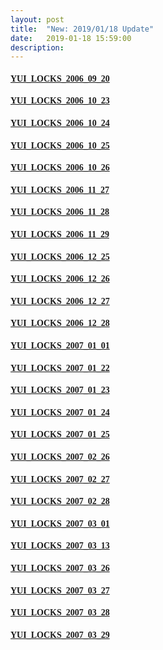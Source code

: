 ```yaml
---
layout: post
title:  "New: 2019/01/18 Update"
date:   2019-01-18 15:59:00
description: 
---
```


<h4 id="yui_locks_2006_09_20"><a href="https://my.pcloud.com/publink/show?code=XZao8w7Z7kbcWhWR4Hzv753hFVgTJ5zO8Ynk"><font face="Segoe UI Symbol">YUI_LOCKS_2006_09_20</font></a></h4>

<ul></ul>

<h4 id="yui_locks_2006_10_23"><a href="https://my.pcloud.com/publink/show?code=XZ2a8w7ZvlclviT2gJHLDRweHYr58YP8lPdX"><font face="Segoe UI Symbol">YUI_LOCKS_2006_10_23</font></a></h4>

<ul></ul>

<h4 id="yui_locks_2006_10_24"><a href="https://my.pcloud.com/publink/show?code=XZd0mw7ZdtBEFIOYzTREi7Qr3Oz8TLizsHXX"><font face="Segoe UI Symbol">YUI_LOCKS_2006_10_24</font></a></h4>

<ul></ul>

<h4 id="yui_locks_2006_10_25"><a href="https://my.pcloud.com/publink/show?code=XZj5mw7Zn6OpPkqFtCpIgUMHNu2IwfnOI5IV"><font face="Segoe UI Symbol">YUI_LOCKS_2006_10_25</font></a></h4>

<ul></ul>

<h4 id="yui_locks_2006_10_26"><a href="https://my.pcloud.com/publink/show?code=XZr5mw7Z0boHUPv0l8um0OMwbselJz7HHnY7"><font face="Segoe UI Symbol">YUI_LOCKS_2006_10_26</font></a></h4>

<ul></ul>

<h4 id="yui_locks_2006_11_27"><a href="https://my.pcloud.com/publink/show?code=XZCJmw7Zn1i7vBvk2ERFAaWHFkcbAVyPCpkk"><font face="Segoe UI Symbol">YUI_LOCKS_2006_11_27</font></a></h4>

<ul></ul>

<h4 id="yui_locks_2006_11_28"><a href="https://my.pcloud.com/publink/show?code=XZjXQw7ZWVAjlgkbMk5s9kEc5F58CkMg8dHV"><font face="Segoe UI Symbol">YUI_LOCKS_2006_11_28</font></a></h4>

<ul></ul>

<h4 id="yui_locks_2006_11_29"><a href="https://my.pcloud.com/publink/show?code=XZHFmw7Z1kYJvXFcksSu1KisiQXYj08nGWlX"><font face="Segoe UI Symbol">YUI_LOCKS_2006_11_29</font></a></h4>

<ul></ul>

<h4 id="yui_locks_2006_12_25"><a href="https://my.pcloud.com/publink/show?code=XZ4Fmw7Zu69voBTLeMuykUgEYY0xX744gsx7"><font face="Segoe UI Symbol">YUI_LOCKS_2006_12_25</font></a></h4>

<ul></ul>

<h4 id="yui_locks_2006_12_26"><a href="https://my.pcloud.com/publink/show?code=XZPFmw7ZO14DE3EErOYd2GwVNEJ2iRbeuIcX"><font face="Segoe UI Symbol">YUI_LOCKS_2006_12_26</font></a></h4>

<ul></ul>

<h4 id="yui_locks_2006_12_27"><a href="https://my.pcloud.com/publink/show?code=XZIFmw7Z6D7b4uzyYaSyRMtPpbqRAuBL5e77"><font face="Segoe UI Symbol">YUI_LOCKS_2006_12_27</font></a></h4>

<ul></ul>

<h4 id="yui_locks_2006_12_28"><a href="https://my.pcloud.com/publink/show?code=XZiFmw7ZnNIcIYtx7X4LFQX9hBke1FuDCz3y"><font face="Segoe UI Symbol">YUI_LOCKS_2006_12_28</font></a></h4>

<ul></ul>

<h4 id="yui_locks_2007_01_01"><a href="https://my.pcloud.com/publink/show?code=XZWpmw7Zeh2fz3dde4heK7yzyUiGY5hjknUV"><font face="Segoe UI Symbol">YUI_LOCKS_2007_01_01</font></a></h4>

<ul></ul>

<h4 id="yui_locks_2007_01_22"><a href="https://my.pcloud.com/publink/show?code=XZ6pmw7ZC08915f5wlzAcKx7CkvOtVYTLDbV"><font face="Segoe UI Symbol">YUI_LOCKS_2007_01_22</font></a></h4>

<ul></ul>

<h4 id="yui_locks_2007_01_23"><a href="https://my.pcloud.com/publink/show?code=XZyHmw7Zinhoin0tLEVtHaTnuYTpVLiBHjVV"><font face="Segoe UI Symbol">YUI_LOCKS_2007_01_23</font></a></h4>

<ul></ul>

<h4 id="yui_locks_2007_01_24"><a href="https://my.pcloud.com/publink/show?code=XZzHmw7ZqqAIvpBkawY0pXH89dHXv7PCePTV"><font face="Segoe UI Symbol">YUI_LOCKS_2007_01_24</font></a></h4>

<ul></ul>

<h4 id="yui_locks_2007_01_25"><a href="https://my.pcloud.com/publink/show?code=XZuHmw7ZGweWqgruHH8SILyLYqpREhL9KGQk"><font face="Segoe UI Symbol">YUI_LOCKS_2007_01_25</font></a></h4>

<ul></ul>

<h4 id="yui_locks_2007_02_26"><a href="https://my.pcloud.com/publink/show?code=XZPHmw7ZMqysvFgxxURswxC4GGdBMQY9AC7V"><font face="Segoe UI Symbol">YUI_LOCKS_2007_02_26</font></a></h4>

<ul></ul>

<h4 id="yui_locks_2007_02_27"><a href="https://my.pcloud.com/publink/show?code=XZ5zmw7ZU7QoF7RUEOkTeY7gT2EBsmMuhuvy"><font face="Segoe UI Symbol">YUI_LOCKS_2007_02_27</font></a></h4>

<ul></ul>

<h4 id="yui_locks_2007_02_28"><a href="https://my.pcloud.com/publink/show?code=XZszmw7ZbrxSkMQ6KcSDNUv3iGyixyyP0g8y"><font face="Segoe UI Symbol">YUI_LOCKS_2007_02_28</font></a></h4>

<ul></ul>

<h4 id="yui_locks_2007_03_01"><a href="https://my.pcloud.com/publink/show?code=XZLRmw7ZoXz2wgXYW2LWMS3gCbk2NkGeCHDX"><font face="Segoe UI Symbol">YUI_LOCKS_2007_03_01</font></a></h4>

<ul></ul>

<h4 id="yui_locks_2007_03_13"><a href="https://my.pcloud.com/publink/show?code=XZMRmw7ZxNE0DNEGK7f64EDMBAo7ALA1ulc7"><font face="Segoe UI Symbol">YUI_LOCKS_2007_03_13</font></a></h4>

<ul></ul>

<h4 id="yui_locks_2007_03_26"><a href="https://my.pcloud.com/publink/show?code=XZHLmw7ZnAIWOVcTXY0KVB4MJR3xjHYYG7sX"><font face="Segoe UI Symbol">YUI_LOCKS_2007_03_26</font></a></h4>

<ul></ul>

<h4 id="yui_locks_2007_03_27"><a href="https://my.pcloud.com/publink/show?code=XZxLmw7ZhTkF3VwxxSfT1uH8uFo9Quaruobk"><font face="Segoe UI Symbol">YUI_LOCKS_2007_03_27</font></a></h4>

<ul></ul>

<h4 id="yui_locks_2007_03_28"><a href="https://my.pcloud.com/publink/show?code=XZL4mw7Z4gQhvS6Jsn7a6kLjvBc0QFI23vUk"><font face="Segoe UI Symbol">YUI_LOCKS_2007_03_28</font></a></h4>

<ul></ul>

<h4 id="yui_locks_2007_03_29"><a href="https://my.pcloud.com/publink/show?code=XZN4mw7ZHHfLUd56YdQ6g4NCFAo6k4xQuW7y"><font face="Segoe UI Symbol">YUI_LOCKS_2007_03_29</font></a></h4>
